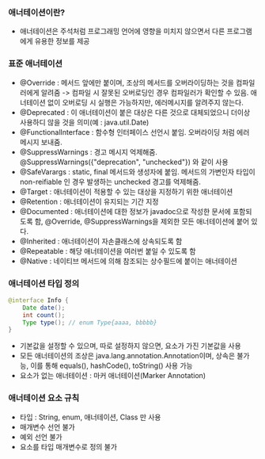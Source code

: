 ### 애너테이션이란?
* 애너테이션은 주석처럼 프로그래밍 언어에 영향을 미치지 않으면서 다른 프로그램에게 유용한 정보를 제공

### 표준 애너테이션
* @Override : 메서드 앞에만 붙이며, 조상의 메서드를 오버라이딩하는 것을 컴파일러에게 알려줌 -> 컴파일 시 잘못된 오버로딩인 경우 컴파일러가 확인할 수 있음. 애너테이션 없이 오버로딩 시 실행은 가능하지만, 에러메시지를 알려주지 않는다.
* @Deprecated : 이 애너테이션이 붙은 대상은 다른 것으로 대체되었으니 더이상 사용하디 않을 것을 의미(예 : java.util.Date)
* @FunctionalInterface : 함수형 인터페이스 선언시 붙임. 오버라이딩 처럼 에러 메시지 보내줌.
* @SuppressWarnings : 경고 메시지 억제해줌. @SuppressWarnings({"deprecation", "unchecked"}) 와 같이 사용
* @SafeVarargs : static, final 메서드와 생성자에 붙임. 메서드의 가변인자 타입이 non-reifiable 인 경우 발생하는 unchecked 경고를 억제해줌.
* @Target : 애너테이션이 적용할 수 있는 대상을 지정하기 위한 애너테이션
* @Retention : 애너테이션이 유지되는 기간 지정
* @Documented : 애너테이션에 대한 정보가 javadoc으로 작성한 문서에 포함되도록 함, @Override, @SuppressWarnings을 제외한 모든 애너테이션에 붙어 있다.
* @Inherited : 애너테이션이 자손클래스에 상속되도록 함
* @Repeatable : 해당 애너테이션을 여러번 붙일 수 있도록 함
* @Native : 네이티브 메서드에 의해 참조되는 상수필드에 붙이는 애너테이션

### 애너테이션 타입 정의

```java
@interface Info {
    Date date();
    int count();
    Type type(); // enum Type{aaaa, bbbbb}
}
```
* 기본값을 설정할 수 있으며, 따로 설정하지 않으면, 요소가 가진 기본값을 사용
* 모든 애너테이션의 조상은 java.lang.annotation.Annotation이며, 상속은 불가능, 이를 통해 equals(), hashCode(), toString() 사용 가능
* 요소가 없는 애너테이션 : 마커 애너테이션(Marker Annotation)

### 애너테이션 요소 규칙
* 타입 : String, enum, 애너테이션, Class 만 사용
* 매개변수 선언 불가
* 예외 선언 불가
* 요소를 타입 매개변수로 정의 불가

